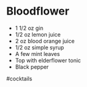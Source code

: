 # Bloodflower

- 1 1/2 oz gin
- 1/2 oz lemon juice
- 2 oz blood orange juice
- 1/2 oz simple syrup
- A few mint leaves
- Top with elderflower tonic
- Black pepper

#cocktails
